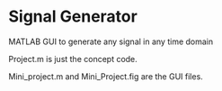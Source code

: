 # Signal Generator

MATLAB GUI to generate any signal in any time domain

Project.m is just the concept code.

Mini_project.m and Mini_Project.fig are the GUI files.
